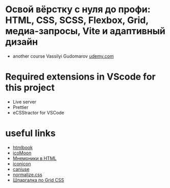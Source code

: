 # Освой вёрстку с нуля до профи: HTML, CSS, SCSS, Flexbox, Grid, медиа-запросы, Vite и адаптивный дизайн
* another course Vassilyi Gudomarov [udemy.com](https://www.udemy.com/course/html-css-gg/learn/lecture/42281890)

# Required extensions in VScode for this project
* Live server
* Prettier
* eCSStractor for VSCode

# useful links
* [htmlbook](https://htmlbook.ru/html/video)
* [icoMoon](https://icomoon.io/)
* [Мнемоники в HTML](https://ru.wikipedia.org/wiki/%D0%9C%D0%BD%D0%B5%D0%BC%D0%BE%D0%BD%D0%B8%D0%BA%D0%B8_%D0%B2_HTML)
* [iconicon](https://icon-icons.com/)
* [caniuse](https://caniuse.com/)
* [normalize.css](https://github.com/necolas/normalize.css?tab=readme-ov-file)
* [Шпаргалка по Grid CSS](https://tpverstak.ru/grid/)